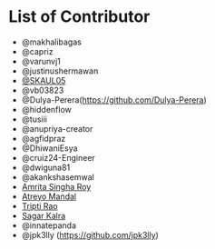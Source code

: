 ﻿# List of Contributor

- @makhalibagas
- @capriz
- @varunvj1
- @justinushermawan
- [@SKAUL05](https://github.com/SKAUL05)
- @vb03823
- @Dulya-Perera(https://github.com/Dulya-Perera)
- @hiddenflow
- @tusiii
- @anupriya-creator
- @agfidpraz
- @DhiwaniEsya
- @cruiz24-Engineer
- @dwiguna81
- @akankshasemwal
- [Amrita Singha Roy](https://github.com/uzumakinaruto96)
- [Atreyo Mandal](https://github.com/Atreyo69)
- [Tripti Rao](https://github.com/Tripti19-Rao)
- [Sagar Kalra](https://github.com/kalrasagar)
- @innatepanda
- @jpk3lly (https://github.com/jpk3lly)
